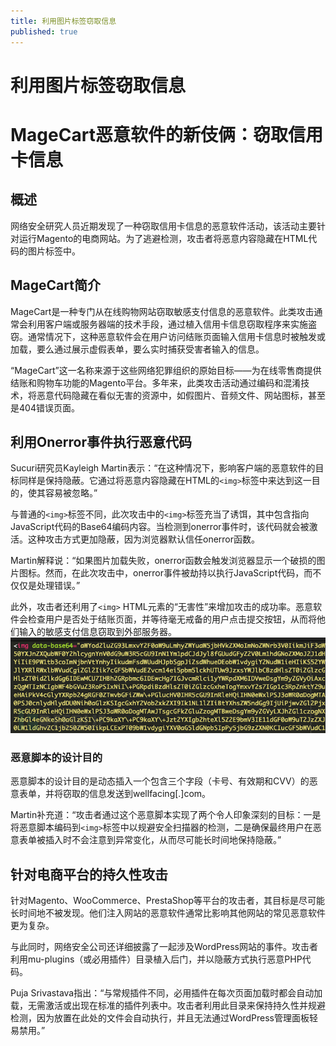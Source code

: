 ```yaml
---
title: 利用图片标签窃取信息
published: true
---
```

# 利用图片标签窃取信息

# MageCart恶意软件的新伎俩：窃取信用卡信息

## 概述

网络安全研究人员近期发现了一种窃取信用卡信息的恶意软件活动，该活动主要针对运行Magento的电商网站。为了逃避检测，攻击者将恶意内容隐藏在HTML代码的图片标签中。

## MageCart简介

MageCart是一种专门从在线购物网站窃取敏感支付信息的恶意软件。此类攻击通常会利用客户端或服务器端的技术手段，通过植入信用卡信息窃取程序来实施盗窃。通常情况下，这种恶意软件会在用户访问结账页面输入信用卡信息时被触发或加载，要么通过展示虚假表单，要么实时捕获受害者输入的信息。

“MageCart”这一名称来源于这些网络犯罪组织的原始目标——为在线零售商提供结账和购物车功能的Magento平台。多年来，此类攻击活动通过编码和混淆技术，将恶意代码隐藏在看似无害的资源中，如假图片、音频文件、网站图标，甚至是404错误页面。

## 利用Onerror事件执行恶意代码

Sucuri研究员Kayleigh Martin表示：“在这种情况下，影响客户端的恶意软件的目标同样是保持隐蔽。它通过将恶意内容隐藏在HTML的`<img>`标签中来达到这一目的，使其容易被忽略。”

与普通的`<img>`标签不同，此次攻击中的`<img>`标签充当了诱饵，其中包含指向JavaScript代码的Base64编码内容。当检测到onerror事件时，该代码就会被激活。这种攻击方式更加隐蔽，因为浏览器默认信任onerror函数。

Martin解释说：“如果图片加载失败，onerror函数会触发浏览器显示一个破损的图片图标。然而，在此次攻击中，onerror事件被劫持以执行JavaScript代码，而不仅仅是处理错误。”

此外，攻击者还利用了`<img>` HTML元素的“无害性”来增加攻击的成功率。恶意软件会检查用户是否处于结账页面，并等待毫无戒备的用户点击提交按钮，从而将他们输入的敏感支付信息窃取到外部服务器。
![img_5.png](img_5.png)
### 恶意脚本的设计目的

恶意脚本的设计目的是动态插入一个包含三个字段（卡号、有效期和CVV）的恶意表单，并将窃取的信息发送到wellfacing[.]com。

Martin补充道：“攻击者通过这个恶意脚本实现了两个令人印象深刻的目标：一是将恶意脚本编码到`<img>`标签中以规避安全扫描器的检测，二是确保最终用户在恶意表单被插入时不会注意到异常变化，从而尽可能长时间地保持隐蔽。”

## 针对电商平台的持久性攻击

针对Magento、WooCommerce、PrestaShop等平台的攻击者，其目标是尽可能长时间地不被发现。他们注入网站的恶意软件通常比影响其他网站的常见恶意软件更为复杂。

与此同时，网络安全公司还详细披露了一起涉及WordPress网站的事件。攻击者利用mu-plugins（或必用插件）目录植入后门，并以隐蔽方式执行恶意PHP代码。

Puja Srivastava指出：“与常规插件不同，必用插件在每次页面加载时都会自动加载，无需激活或出现在标准的插件列表中。攻击者利用此目录来保持持久性并规避检测，因为放置在此处的文件会自动执行，并且无法通过WordPress管理面板轻易禁用。”
